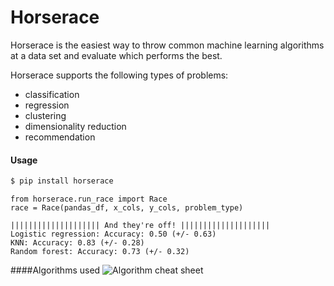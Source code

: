# Horserace

Horserace is the easiest way to throw common machine learning algorithms at a data set and evaluate which performs the best.

Horserace supports the following types of problems:

  - classification
  - regression
  - clustering
  - dimensionality reduction
  - recommendation

#### Usage

```py
$ pip install horserace
```

```
from horserace.run_race import Race
race = Race(pandas_df, x_cols, y_cols, problem_type)
```

```
|||||||||||||||||||| And they're off! ||||||||||||||||||||
Logistic regression: Accuracy: 0.50 (+/- 0.63)
KNN: Accuracy: 0.83 (+/- 0.28)
Random forest: Accuracy: 0.73 (+/- 0.32)
```

####Algorithms used
![Algorithm cheat sheet](http://scikit-learn.org/stable/_static/ml_map.png)